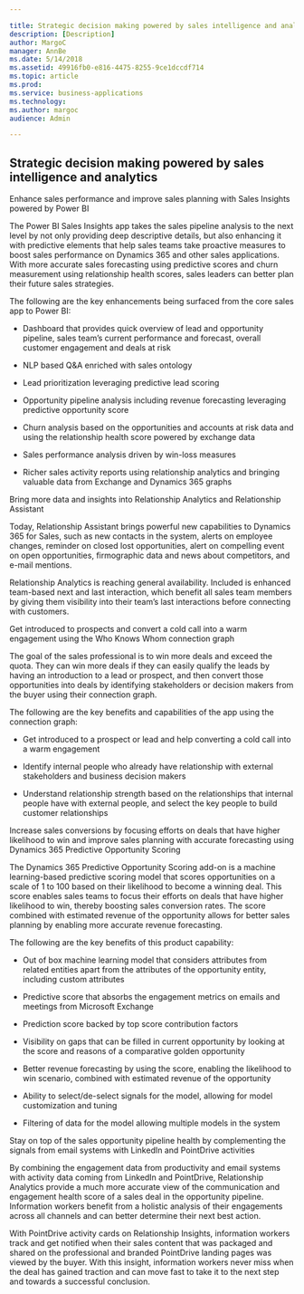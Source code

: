 ```yaml
---

title: Strategic decision making powered by sales intelligence and analytics
description: [Description]
author: MargoC
manager: AnnBe
ms.date: 5/14/2018
ms.assetid: 49916fb0-e816-4475-8255-9ce1dccdf714
ms.topic: article
ms.prod: 
ms.service: business-applications
ms.technology: 
ms.author: margoc
audience: Admin

---
```

Strategic decision making powered by sales intelligence and analytics
---------------------------------------------------------------------



Enhance sales performance and improve sales planning with Sales Insights powered
by Power BI



The Power BI Sales Insights app takes the sales pipeline analysis to the next
level by not only providing deep descriptive details, but also enhancing it with
predictive elements that help sales teams take proactive measures to boost sales
performance on Dynamics 365 and other sales applications. With more accurate
sales forecasting using predictive scores and churn measurement using
relationship health scores, sales leaders can better plan their future sales
strategies.

The following are the key enhancements being surfaced from the core sales app to
Power BI:

-   Dashboard that provides quick overview of lead and opportunity pipeline,
    sales team’s current performance and forecast, overall customer engagement
    and deals at risk

-   NLP based Q&A enriched with sales ontology

-   Lead prioritization leveraging predictive lead scoring

-   Opportunity pipeline analysis including revenue forecasting leveraging
    predictive opportunity score

-   Churn analysis based on the opportunities and accounts at risk data and
    using the relationship health score powered by exchange data

-   Sales performance analysis driven by win-loss measures

-   Richer sales activity reports using relationship analytics and bringing
    valuable data from Exchange and Dynamics 365 graphs

Bring more data and insights into Relationship Analytics and Relationship
Assistant

Today, Relationship Assistant brings powerful new capabilities to Dynamics 365
for Sales, such as new contacts in the system, alerts on employee changes,
reminder on closed lost opportunities, alert on compelling event on open
opportunities, firmographic data and news about competitors, and e-mail
mentions.

Relationship Analytics is reaching general availability. Included is enhanced
team-based next and last interaction, which benefit all sales team members by
giving them visibility into their team’s last interactions before connecting
with customers.

Get introduced to prospects and convert a cold call into a warm engagement using
the Who Knows Whom connection graph



The goal of the sales professional is to win more deals and exceed the quota.
They can win more deals if they can easily qualify the leads by having an
introduction to a lead or prospect, and then convert those opportunities into
deals by identifying stakeholders or decision makers from the buyer using their
connection graph.

The following are the key benefits and capabilities of the app using the
connection graph:

-   Get introduced to a prospect or lead and help converting a cold call into a
    warm engagement

-   Identify internal people who already have relationship with external
    stakeholders and business decision makers

-   Understand relationship strength based on the relationships that internal
    people have with external people, and select the key people to build
    customer relationships

Increase sales conversions by focusing efforts on deals that have higher
likelihood to win and improve sales planning with accurate forecasting using
Dynamics 365 Predictive Opportunity Scoring



The Dynamics 365 Predictive Opportunity Scoring add-on is a machine
learning-based predictive scoring model that scores opportunities on a scale of
1 to 100 based on their likelihood to become a winning deal. This score enables
sales teams to focus their efforts on deals that have higher likelihood to win,
thereby boosting sales conversion rates. The score combined with estimated
revenue of the opportunity allows for better sales planning by enabling more
accurate revenue forecasting.

The following are the key benefits of this product capability:

-   Out of box machine learning model that considers attributes from related
    entities apart from the attributes of the opportunity entity, including
    custom attributes

-   Predictive score that absorbs the engagement metrics on emails and meetings
    from Microsoft Exchange

-   Prediction score backed by top score contribution factors

-   Visibility on gaps that can be filled in current opportunity by looking at
    the score and reasons of a comparative golden opportunity

-   Better revenue forecasting by using the score, enabling the likelihood to
    win scenario, combined with estimated revenue of the opportunity

-   Ability to select/de-select signals for the model, allowing for model
    customization and tuning

-   Filtering of data for the model allowing multiple models in the system

Stay on top of the sales opportunity pipeline health by complementing the
signals from email systems with LinkedIn and PointDrive activities



By combining the engagement data from productivity and email systems with
activity data coming from LinkedIn and PointDrive, Relationship Analytics
provide a much more accurate view of the communication and engagement health
score of a sales deal in the opportunity pipeline. Information workers benefit
from a holistic analysis of their engagements across all channels and can better
determine their next best action.

With PointDrive activity cards on Relationship Insights, information workers
track and get notified when their sales content that was packaged and shared on
the professional and branded PointDrive landing pages was viewed by the buyer.
With this insight, information workers never miss when the deal has gained
traction and can move fast to take it to the next step and towards a successful
conclusion.
